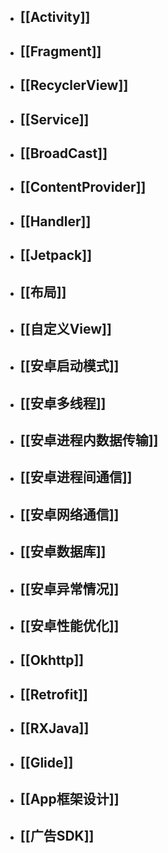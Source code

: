 - ## [[Activity]]
- ## [[Fragment]]
- ## [[RecyclerView]]
- ## [[Service]]
- ## [[BroadCast]]
- ## [[ContentProvider]]
- ## [[Handler]]
- ## [[Jetpack]]
- ## [[布局]]
- ## [[自定义View]]
- ## [[安卓启动模式]]
- ## [[安卓多线程]]
- ## [[安卓进程内数据传输]]
- ## [[安卓进程间通信]]
- ## [[安卓网络通信]]
- ## [[安卓数据库]]
- ## [[安卓异常情况]]
- ## [[安卓性能优化]]
- ## [[Okhttp]]
- ## [[Retrofit]]
- ## [[RXJava]]
- ## [[Glide]]
- ## [[App框架设计]]
- ## [[广告SDK]]